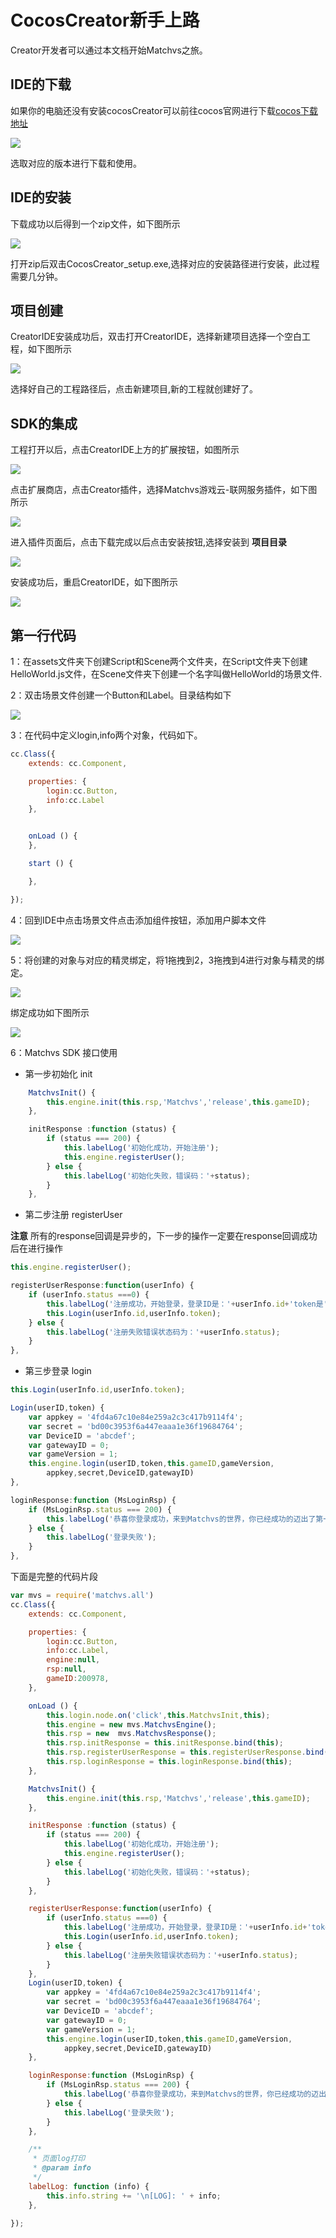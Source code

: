 # CocosCreator新手上路

Creator开发者可以通过本文档开始Matchvs之旅。

## IDE的下载

如果你的电脑还没有安装cocosCreator可以前往cocos官网进行下载[cocos下载地址](http://www.cocos.com/download)

![](新手上路-CocosCreatorImg/creatorDownload.png)

选取对应的版本进行下载和使用。

## IDE的安装

下载成功以后得到一个zip文件，如下图所示

![](新手上路-CocosCreatorImg/creatorZip.jpg)

打开zip后双击CocosCreator_setup.exe,选择对应的安装路径进行安装，此过程需要几分钟。

## 项目创建

CreatorIDE安装成功后，双击打开CreatorIDE，选择新建项目选择一个空白工程，如下图所示

![](新手上路-CocosCreatorImg/creatorNewProject.jpg)

选择好自己的工程路径后，点击新建项目,新的工程就创建好了。

## SDK的集成

工程打开以后，点击CreatorIDE上方的扩展按钮，如图所示

![](新手上路-CocosCreatorImg/creatorExtend.png)

点击扩展商店，点击Creator插件，选择Matchvs游戏云-联网服务插件，如下图所示

![](新手上路-CocosCreatorImg/creatorStore.png)

进入插件页面后，点击下载完成以后点击安装按钮,选择安装到 **项目目录**

![](新手上路-CocosCreatorImg/creatorMatchvsInstall.png)

安装成功后，重启CreatorIDE，如下图所示

![](新手上路-CocosCreatorImg/creatorInstallSuccess.png)

## 第一行代码

 1：在assets文件夹下创建Script和Scene两个文件夹，在Script文件夹下创建HelloWorld.js文件，在Scene文件夹下创建一个名字叫做HelloWorld的场景文件.

 2：双击场景文件创建一个Button和Label。目录结构如下

![](新手上路-CocosCreatorImg/creator_9.png)

 3：在代码中定义login,info两个对象，代码如下。

```javascript
cc.Class({
    extends: cc.Component,

    properties: {
        login:cc.Button,
        info:cc.Label
    },


    onLoad () {
    },

    start () {

    },

});
```
 4：回到IDE中点击场景文件点击添加组件按钮，添加用户脚本文件

![](新手上路-CocosCreatorImg/creator_10.png)

 5：将创建的对象与对应的精灵绑定，将1拖拽到2，3拖拽到4进行对象与精灵的绑定。

![](新手上路-CocosCreatorImg/creator_11.png)

绑定成功如下图所示

![](新手上路-CocosCreatorImg/creator_12.png)

 6：Matchvs SDK 接口使用
	
 - 第一步初始化 init

```javascript
    MatchvsInit() {
        this.engine.init(this.rsp,'Matchvs','release',this.gameID);
    },

    initResponse :function (status) {
        if (status === 200) {
            this.labelLog('初始化成功，开始注册');
            this.engine.registerUser();
        } else {
            this.labelLog('初始化失败，错误码：'+status);
        }
    },

```

 - 第二步注册 registerUser

 **注意** 所有的response回调是异步的，下一步的操作一定要在response回调成功后在进行操作

```javascript
this.engine.registerUser();

registerUserResponse:function(userInfo) {
	if (userInfo.status ===0) {
		this.labelLog('注册成功，开始登录，登录ID是：'+userInfo.id+'token是'+userInfo.token);
		this.Login(userInfo.id,userInfo.token);
	} else {
		this.labelLog('注册失败错误状态码为：'+userInfo.status);
	}
},

```
- 第三步登录 login

```javascript
this.Login(userInfo.id,userInfo.token);

Login(userID,token) {
	var appkey = '4fd4a67c10e84e259a2c3c417b9114f4';
	var secret = 'bd00c3953f6a447eaaa1e36f19684764';
	var DeviceID = 'abcdef';
	var gatewayID = 0;
	var gameVersion = 1;
	this.engine.login(userID,token,this.gameID,gameVersion,
		appkey,secret,DeviceID,gatewayID)
},

loginResponse:function (MsLoginRsp) {
	if (MsLoginRsp.status === 200) {
		this.labelLog('恭喜你登录成功，来到Matchvs的世界，你已经成功的迈出了第一步，Hello World');
	} else {
		this.labelLog('登录失败');
	}
},
```

下面是完整的代码片段

```javascript
var mvs = require('matchvs.all')
cc.Class({
    extends: cc.Component,

    properties: {
        login:cc.Button,
        info:cc.Label,
        engine:null,
        rsp:null,
        gameID:200978,
    },

    onLoad () {
        this.login.node.on('click',this.MatchvsInit,this);
        this.engine = new mvs.MatchvsEngine();
        this.rsp = new  mvs.MatchvsResponse();
        this.rsp.initResponse = this.initResponse.bind(this);
        this.rsp.registerUserResponse = this.registerUserResponse.bind(this);
        this.rsp.loginResponse = this.loginResponse.bind(this);
    },

    MatchvsInit() {
        this.engine.init(this.rsp,'Matchvs','release',this.gameID);
    },

    initResponse :function (status) {
        if (status === 200) {
            this.labelLog('初始化成功，开始注册');
            this.engine.registerUser();
        } else {
            this.labelLog('初始化失败，错误码：'+status);
        }
    },

    registerUserResponse:function(userInfo) {
        if (userInfo.status ===0) {
            this.labelLog('注册成功，开始登录，登录ID是：'+userInfo.id+'token是'+userInfo.token);
            this.Login(userInfo.id,userInfo.token);
        } else {
            this.labelLog('注册失败错误状态码为：'+userInfo.status);
        }
    },
    Login(userID,token) {
        var appkey = '4fd4a67c10e84e259a2c3c417b9114f4';
        var secret = 'bd00c3953f6a447eaaa1e36f19684764';
        var DeviceID = 'abcdef';
        var gatewayID = 0;
        var gameVersion = 1;
        this.engine.login(userID,token,this.gameID,gameVersion,
            appkey,secret,DeviceID,gatewayID)
    },

    loginResponse:function (MsLoginRsp) {
        if (MsLoginRsp.status === 200) {
            this.labelLog('恭喜你登录成功，来到Matchvs的世界，你已经成功的迈出了第一步，Hello World');
        } else {
            this.labelLog('登录失败');
        }
    },

    /**
     * 页面log打印
     * @param info
     */
    labelLog: function (info) {
        this.info.string += '\n[LOG]: ' + info;
    },

});


```